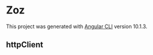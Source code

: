# Zoz

This project was generated with [Angular CLI](https://github.com/angular/angular-cli) version 10.1.3.

## httpClient

